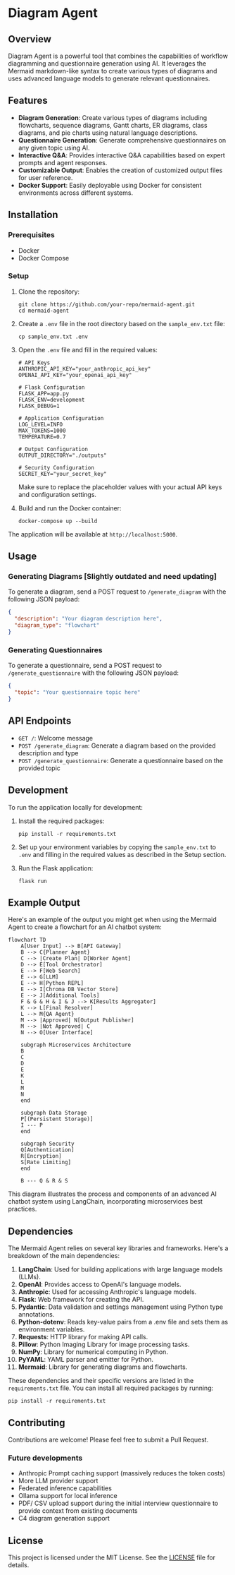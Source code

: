 # Diagram Agent

## Overview

Diagram Agent is a powerful tool that combines the capabilities of workflow diagramming and questionnaire generation using AI. It leverages the Mermaid markdown-like syntax to create various types of diagrams and uses advanced language models to generate relevant questionnaires.

## Features

- **Diagram Generation**: Create various types of diagrams including flowcharts, sequence diagrams, Gantt charts, ER diagrams, class diagrams, and pie charts using natural language descriptions.
- **Questionnaire Generation**: Generate comprehensive questionnaires on any given topic using AI.
- **Interactive Q&A**: Provides interactive Q&A capabilities based on expert prompts and agent responses.
- **Customizable Output**: Enables the creation of customized output files for user reference.
- **Docker Support**: Easily deployable using Docker for consistent environments across different systems.

## Installation

### Prerequisites

- Docker
- Docker Compose

### Setup

1. Clone the repository:
   ```
   git clone https://github.com/your-repo/mermaid-agent.git
   cd mermaid-agent
   ```

2. Create a `.env` file in the root directory based on the `sample_env.txt` file:
   ```
   cp sample_env.txt .env
   ```

3. Open the `.env` file and fill in the required values:
   ```
   # API Keys
   ANTHROPIC_API_KEY="your_anthropic_api_key"
   OPENAI_API_KEY="your_openai_api_key"

   # Flask Configuration
   FLASK_APP=app.py
   FLASK_ENV=development
   FLASK_DEBUG=1

   # Application Configuration
   LOG_LEVEL=INFO
   MAX_TOKENS=1000
   TEMPERATURE=0.7

   # Output Configuration
   OUTPUT_DIRECTORY="./outputs"

   # Security Configuration
   SECRET_KEY="your_secret_key"
   ```

   Make sure to replace the placeholder values with your actual API keys and configuration settings.

4. Build and run the Docker container:
   ```
   docker-compose up --build
   ```

The application will be available at `http://localhost:5000`.

## Usage

### Generating Diagrams [Slightly outdated and need updating]

To generate a diagram, send a POST request to `/generate_diagram` with the following JSON payload:

```json
{
  "description": "Your diagram description here",
  "diagram_type": "flowchart"
}
```

### Generating Questionnaires

To generate a questionnaire, send a POST request to `/generate_questionnaire` with the following JSON payload:

```json
{
  "topic": "Your questionnaire topic here"
}
```

## API Endpoints

- `GET /`: Welcome message
- `POST /generate_diagram`: Generate a diagram based on the provided description and type
- `POST /generate_questionnaire`: Generate a questionnaire based on the provided topic

## Development

To run the application locally for development:

1. Install the required packages:
   ```
   pip install -r requirements.txt
   ```

2. Set up your environment variables by copying the `sample_env.txt` to `.env` and filling in the required values as described in the Setup section.

3. Run the Flask application:
   ```
   flask run
   ```

## Example Output

Here's an example of the output you might get when using the Mermaid Agent to create a flowchart for an AI chatbot system:

```mermaid
flowchart TD
    A[User Input] --> B[API Gateway]
    B --> C{Planner Agent}
    C --> |Create Plan| D[Worker Agent]
    D --> E[Tool Orchestrator]
    E --> F[Web Search]
    E --> G[LLM]
    E --> H[Python REPL]
    E --> I[Chroma DB Vector Store]
    E --> J[Additional Tools]
    F & G & H & I & J --> K[Results Aggregator]
    K --> L[Final Resolver]
    L --> M{QA Agent}
    M --> |Approved| N[Output Publisher]
    M --> |Not Approved| C
    N --> O[User Interface]
    
    subgraph Microservices Architecture
    B
    C
    D
    E
    K
    L
    M
    N
    end
    
    subgraph Data Storage
    P[(Persistent Storage)]
    I --- P
    end
    
    subgraph Security
    Q[Authentication]
    R[Encryption]
    S[Rate Limiting]
    end
    
    B --- Q & R & S
```

This diagram illustrates the process and components of an advanced AI chatbot system using LangChain, incorporating microservices best practices.

## Dependencies

The Mermaid Agent relies on several key libraries and frameworks. Here's a breakdown of the main dependencies:

1. **LangChain**: Used for building applications with large language models (LLMs).
2. **OpenAI**: Provides access to OpenAI's language models.
3. **Anthropic**: Used for accessing Anthropic's language models.
4. **Flask**: Web framework for creating the API.
5. **Pydantic**: Data validation and settings management using Python type annotations.
6. **Python-dotenv**: Reads key-value pairs from a .env file and sets them as environment variables.
7. **Requests**: HTTP library for making API calls.
8. **Pillow**: Python Imaging Library for image processing tasks.
9. **NumPy**: Library for numerical computing in Python.
10. **PyYAML**: YAML parser and emitter for Python.
11. **Mermaid**: Library for generating diagrams and flowcharts.

These dependencies and their specific versions are listed in the `requirements.txt` file. You can install all required packages by running:

```
pip install -r requirements.txt
```

## Contributing

Contributions are welcome! Please feel free to submit a Pull Request.

### Future developments
- Anthropic Prompt caching support (massively reduces the token costs)
- More LLM provider support 
- Federated inference capabilities 
- Ollama support for local inference 
- PDF/ CSV upload support during the initial interview questionnaire to provide context from existing documents
- C4 diagram generation support 

## License

This project is licensed under the MIT License. See the [LICENSE](LICENSE) file for details.
